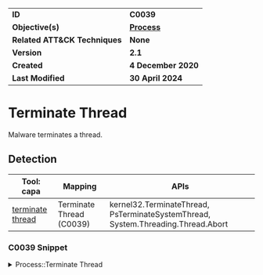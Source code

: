 <table>
<tr>
<td><b>ID</b></td>
<td><b>C0039</b></td>
</tr>
<tr>
<td><b>Objective(s)</b></td>
<td><b><a href="../process">Process</a></b></td>
</tr>
<tr>
<td><b>Related ATT&CK Techniques</b></td>
<td><b>None</b></td>
</tr>
<tr>
<td><b>Version</b></td>
<td><b>2.1</b></td>
</tr>
<tr>
<td><b>Created</b></td>
<td><b>4 December 2020</b></td>
</tr>
<tr>
<td><b>Last Modified</b></td>
<td><b>30 April 2024</b></td>
</tr>
</table>


# Terminate Thread

Malware terminates a thread.

## Detection

|Tool: capa|Mapping|APIs|
|---|---|---|
|[terminate thread](https://github.com/mandiant/capa-rules/blob/master/host-interaction/thread/terminate/terminate-thread.yml)|Terminate Thread (C0039)|kernel32.TerminateThread, PsTerminateSystemThread, System.Threading.Thread.Abort|

### C0039 Snippet
<details>
<summary> Process::Terminate Thread </summary>
SHA256: 27253651170386863b148afb2a0fdda7780ae65cbc31405acbd99fa06b44b79f
Location: 0x14000395B
<pre>
mov     param_1, qword ptr [DAT_14000ca58]      ; thread to terminate
xor     param_2, param_2        ; set the thread's exit status to 0
call    qword ptr [->KERNEL32.DLL::TerminateThread]     ; call the Windows API function to terminate the thread
</pre>
</details>
